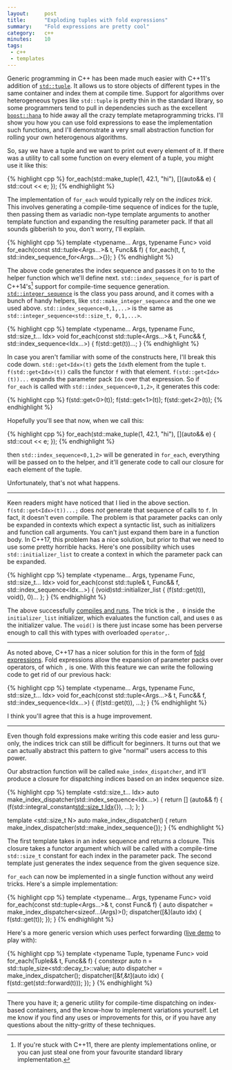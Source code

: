 ```yaml
---
layout:     post
title:      "Exploding tuples with fold expressions"
summary:    "Fold expressions are pretty cool"
category:   c++
minutes:    10
tags:
 - c++ 
 - templates
---
```


Generic programming in C++ has been made much easier with C++11's addition of [`std::tuple`](http://en.cppreference.com/w/cpp/utility/tuple). It allows us to store objects of different types in the same container and index them at compile time. Support for algorithms over heterogeneous types like `std::tuple` is pretty thin in the standard library, so some programmers tend to pull in dependencies such as the excellent [`boost::hana`](https://github.com/boostorg/hana) to hide away all the crazy template metaprogramming tricks. I'll show you how you can use fold expressions to ease the implementation such functions, and I'll demonstrate a very small abstraction function for rolling your own heterogenous algorithms.

So, say we have a tuple and we want to print out every element of it. If there was a utility to call some function on every element of a tuple, you might use it like this:

{% highlight cpp %}
for_each(std::make_tuple(1, 42.1, "hi"),
         [](auto&& e) { std::cout << e; });
{% endhighlight %}

The implementation of `for_each` would typically rely on the *indices trick*. This involves generating a compile-time sequence of indices for the tuple, then passing them as variadic non-type template arguments to another template function and expanding the resulting parameter pack. If that all sounds gibberish to you, don't worry, I'll explain.

{% highlight cpp %}
template <typename... Args, typename Func>
void for_each(const std::tuple<Args...>& t, Func&& f) {
    for_each(t, f, std::index_sequence_for<Args...>{});
}
{% endhighlight %}

The above code generates the index sequence and passes it on to to the helper function which we'll define next. `std::index_sequence_for` is part of C++14's[^1] support for compile-time sequence generation. [`std::integer_sequence`](http://en.cppreference.com/w/cpp/utility/integer_sequence) is the class you pass around, and it comes with a bunch of handy helpers, like `std::make_integer_sequence` and the one we used above. `std::index_sequence<0,1,...>` is the same as `std::integer_sequence<std::size_t, 0,1,...>`.

[^1]: If you're stuck with C++11, there are plenty implementations online, or you can just steal one from your favourite standard library implementation.

{% highlight cpp %}
template <typename... Args, typename Func, std::size_t... Idx>
void for_each(const std::tuple<Args...>& t, Func&& f, std::index_sequence<Idx...>) {
    f(std::get<Idx>(t))...;
}
{% endhighlight %}

In case you aren't familiar with some of the constructs here, I'll break this code down. `std::get<Idx>(t)` gets the `Idx`th element from the tuple `t`. `f(std::get<Idx>(t))` calls the functor `f` with that element. `f(std::get<Idx>(t))...` expands the parameter pack `Idx` over that expression. So if `for_each` is called with `std::index_sequence<0,1,2>`, it generates this code:

{% highlight cpp %}
f(std::get<0>(t));
f(std::get<1>(t));
f(std::get<2>(t));
{% endhighlight %}

Hopefully you'll see that now, when we call this:

{% highlight cpp %}
for_each(std::make_tuple(1, 42.1, "hi"),
         [](auto&& e) { std::cout << e; });
{% endhighlight %}

then `std::index_sequence<0,1,2>` will be generated in `for_each`, everything will be passed on to the helper, and it'll generate code to call our closure for each element of the tuple.

Unfortunately, that's not what happens.

----------------------------------

Keen readers might have noticed that I lied in the above section. `f(std::get<Idx>(t))...;` does *not* generate that sequence of calls to `f`. In fact, it doesn't even compile. The problem is that parameter packs can only be expanded in contexts which expect a syntactic list, such as initializers and function call arguments. You can't just expand them bare in a function body. In C++17, this problem has a nice solution, but prior to that we need to use some pretty horrible hacks. Here's one possibility which uses `std::initializer_list` to create a context in which the parameter pack can be expanded.

{% highlight cpp %}
template <typename... Args, typename Func, std::size_t... Idx>
void for_each(const std::tuple& t, Func&& f, std::index_sequence<Idx...>) {
    (void)std::initializer_list<int> { 
        (f(std::get<Idx>(t)), void(), 0)...
    };
}
{% endhighlight %}

The above successfully [compiles and runs](http://coliru.stacked-crooked.com/a/32f5cd5194fef6c6). The trick is the `, 0` inside the `initializer_list` initializer, which evaluates the function call, and uses `0` as the initializer value. The `void()` is there just incase some has been perverse enough to call this with types with overloaded `operator,`.

--------------------------

As noted above, C++17 has a nicer solution for this in the form of [fold expressions](http://en.cppreference.com/w/cpp/language/fold). Fold expressions allow the expansion of parameter packs over operators, of which `,` is one. With this feature we can write the following code to get rid of our previous hack:

{% highlight cpp %}
template <typename... Args, typename Func, std::size_t... Idx>
void for_each(const std::tuple<Args...>& t, Func&& f, std::index_sequence<Idx...>) {
    (f(std::get<Idx>(t)), ...);
}
{% endhighlight %}

I think you'll agree that this is a huge improvement.

-------------------

Even though fold expressions make writing this code easier and less guru-only, the indices trick can still be difficult for beginners. It turns out that we can actually abstract this pattern to give "normal" users access to this power.

Our abstraction function will be called `make_index_dispatcher`, and it'll produce a closure for dispatching indices based on an index sequence size.

{% highlight cpp %}
template <std::size_t... Idx>
auto make_index_dispatcher(std::index_sequence<Idx...>) {
    return [] (auto&& f) { (f(std::integral_constant<std::size_t,Idx>{}), ...); };
}

template <std::size_t N>
auto make_index_dispatcher() {
    return make_index_dispatcher(std::make_index_sequence<N>{}); 
}
{% endhighlight %}

The first template takes in an index sequence and returns a closure. This closure takes a functor argument which will be called with a compile-time `std::size_t` constant for each index in the parameter pack. The second template just generates the index sequence from the given sequence size.

`for_each` can now be implemented in a single function without any weird tricks. Here's a simple implementation:

{% highlight cpp %}
template <typename... Args, typename Func>
void for_each(const std::tuple<Args...>& t, const Func& f) {
    auto dispatcher = make_index_dispatcher<sizeof...(Args)>();
    dispatcher([&](auto idx) { f(std::get<idx>(t)); });
}
{% endhighlight %}

Here's a more generic version which uses perfect forwarding ([live demo](http://coliru.stacked-crooked.com/a/cc57b2f481a88c9d) to play with):

{% highlight cpp %}
template <typename Tuple, typename Func>
void for_each(Tuple&& t, Func&& f) {
    constexpr auto n = std::tuple_size<std::decay_t<Tuple>>::value;
    auto dispatcher = make_index_dispatcher<n>();
    dispatcher([&f,&t](auto idx) { f(std::get<idx>(std::forward<Tuple>(t))); });
}
{% endhighlight %}

--------------------

There you have it; a generic utility for compile-time dispatching on index-based containers, and the know-how to implement variations yourself. Let me know if you find any uses or improvements for this, or if you have any questions about the nitty-gritty of these techniques.
